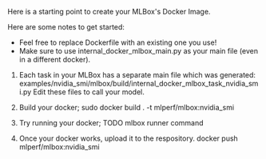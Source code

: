 Here is a starting point to create your MLBox's Docker Image.

Here are some notes to get started:
- Feel free to replace Dockerfile with an existing one you use!
- Make sure to use internal_docker_mlbox_main.py as your main file (even in a
  different docker).


1. Each task in your MLBox has a separate main file which was generated:
examples/nvidia_smi/mlbox/build/internal_docker_mlbox_task_nvidia_smi.py
Edit these files to call your model.

2. Build your docker;
sudo docker build . -t mlperf/mlbox:nvidia_smi

3. Try running your docker;
TODO mlbox runner command

4. Once  your docker works, upload it to the respository.
docker push mlperf/mlbox:nvidia_smi
